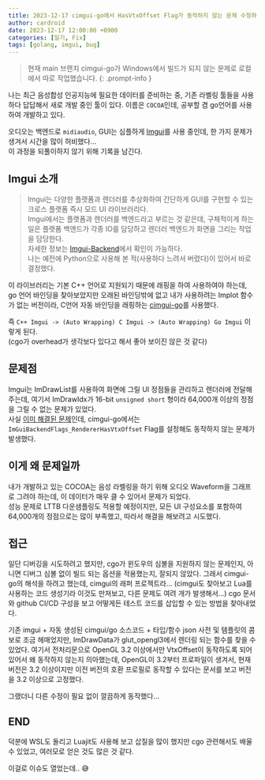 ```yaml
---
title: 2023-12-17 cimgui-go에서 HasVtxOffset Flag가 동작하지 않는 문제 수정하기
author: cardroid
date: 2023-12-17 12:00:00 +0900
categories: [일기, Fix]
tags: [golang, imgui, bug]
---
```


> 현재 main 브랜치 cimgui-go가 Windows에서 빌드가 되지 않는 문제로 로컬에서 따로 작업했습니다.
{: .prompt-info }

나는 최근 음성합성 인공지능에 필요한 데이터를 준비하는 중, 기존 라벨링 툴들을 사용하다 답답해서 새로 개발 중인 툴이 있다.
이름은 `COCOA`인데, 공부할 겸 go언어를 사용하여 개발하고 있다.   

오디오는 백엔드로 `midiaudio`, GUI는 심플하게 [Imgui](https://github.com/ocornut/imgui)를 사용 중인데, 한 가지 문제가 생겨서 시간을 많이 허비했다...   
이 과정을 되풀이하지 않기 위해 기록을 남긴다.   

## Imgui 소개
> Imgui는 다양한 플랫폼과 렌더러를 추상화하여 간단하게 GUI를 구현할 수 있는 크로스 플랫폼 즉시 모드 UI 라이브러리다.   
Imgui에서는 플랫폼과 렌더러를 백엔드라고 부르는 것 같은데, 구체적이게 하는 일은 플랫폼 백엔드가 각종 IO를 담당하고 렌더러 백엔드가 화면을 그리는 작업을 담당한다.   
자세한 정보는 [Imgui-Backend](https://github.com/ocornut/imgui/blob/master/docs/BACKENDS.md)에서 확인이 가능하다.   
나는 예전에 Python으로 사용해 본 적(사용하다 느려서 버렸다)이 있어서 바로 결정했다.   

이 라이브러리는 기본 C++ 언어로 지원되기 때문에 래핑을 하여 사용하여야 하는데, go 언어 바인딩을 찾아보았지만 오래된 바인딩밖에 없고 내가 사용하려는 Implot 함수가 없는 버전이라, C언어 자동 바인딩을 래핑하는 [cimgui-go](https://github.com/AllenDang/cimgui-go)를 사용했다.   

즉 `C++ Imgui -> (Auto Wrapping) C Imgui -> (Auto Wrapping) Go Imgui` 이렇게 된다.   
(cgo가 overhead가 생각보다 있다고 해서 좋아 보이진 않은 것 같다)

## 문제점
Imgui는 ImDrawList를 사용하여 화면에 그릴 UI 정점들을 관리하고 렌더러에 전달해 주는데, 여기서 ImDrawIdx가 16-bit `unsigned short` 형이라 64,000개 이상의 정점을 그릴 수 없는 문제가 있었다.   
사실 [이미 해결된 문제](https://github.com/ocornut/imgui/issues/2591)인데, cimgui-go에서는 `ImGuiBackendFlags_RendererHasVtxOffset` Flag를 설정해도 동작하지 않는 문제가 발생했다.   

## 이게 왜 문제일까
내가 개발하고 있는 COCOA는 음성 라벨링을 하기 위해 오디오 Waveform을 그래프로 그려야 하는데, 이 데이터가 매우 클 수 있어서 문제가 되었다.   
성능 문제로 LTTB 다운샘플링도 적용할 예정이지만, 모든 UI 구성요소를 포함하여 64,000개의 정점으로는 많이 부족했고, 따라서 해결을 해보려고 시도했다.   

## 접근
일단 디버깅을 시도하려고 했지만, cgo가 윈도우의 심볼을 지원하지 않는 문제인지, 아니면 디버그 심볼 없이 빌드 되는 옵션을 적용했는지, 잘되지 않았다. 그래서 cimgui-go의 해석을 하려고 했는데, cimgui의 래퍼 프로젝트라... (cimgui도 찾아보고 Lua를 사용하는 코드 생성기라 이것도 만져보고, 다른 문제도 여려 개가 발생해서...) cgo 문서와 github CI/CD 구성을 보고 어떻게든 테스트 코드를 삽입할 수 있는 방법을 찾아내었다.   

기존 imgui + 자동 생성된 cimgui/go 소스코드 + 타입/함수 json 사전 및 템플릿의 콤보로 조금 헤매었지만, ImDrawData가 glut_opengl3에서 렌더링 되는 함수를 찾을 수 있었다. 여기서 전처리문으로 OpenGL 3.2 이상에서만 VtxOffset이 동작하도록 되어있어서 왜 동작하지 않는지 의아했는데, OpenGL이 3.2부터 프로파일이 생겨서, 현재 버전은 3.2 이상이지만 이전 버전의 호환 프로필로 동작할 수 있다는 문서를 보고 버전을 3.2 이상으로 고정했다.   

그랬더니 다른 수정이 필요 없이 깔끔하게 동작했다...

## END
덕분에 WSL도 돌리고 Luajit도 사용해 보고 삽질을 많이 했지만 cgo 관련해서도 배울 수 있었고, 여러모로 얻은 것도 많은 것 같다.

이걸로 이슈도 열었는데.. 😅